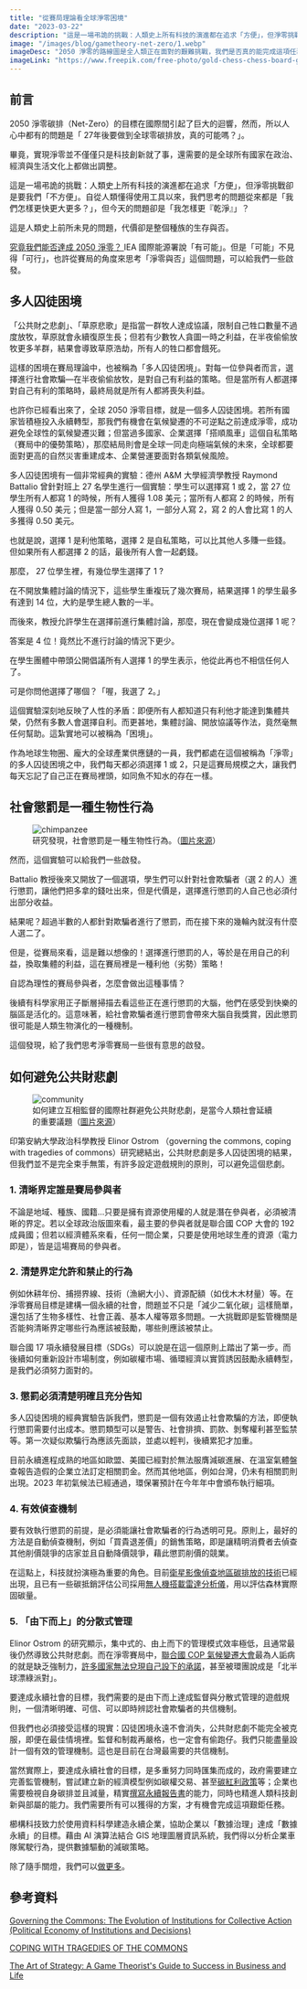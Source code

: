 ```yaml
---
title: "從賽局理論看全球淨零困境"
date: "2023-03-22"
description: "這是一場弔詭的挑戰：人類史上所有科技的演進都在追求「方便」，但淨零挑戰卻是要我們「不方便」。自從人類懂得使用工具以來，我們思考的問題從來都是「我們怎樣更快更大更多？」，但今天的問題卻是「我怎樣更『乾淨』」？這是人類史上前所未見的問題，代價卻是整個種族的生存與否。"
image: "/images/blog/gametheory-net-zero/1.webp"
imageDesc: "2050 淨零的路線圖是全人類正在面對的艱難挑戰，我們是否真的能完成這項任務？賽局理論可以提供一些分析視角。"
imageLink: "https://www.freepik.com/free-photo/gold-chess-chess-board-game-business-metaphor-leadership-concept_6170445.htm#query=chess&position=16&from_view=search&track=sph"
---
```


<h2 id="-">前言</h2>
<p>2050 淨零碳排（Net-Zero）的目標在國際間引起了巨大的迴響，然而，所以人心中都有的問題是「 27年後要做到全球零碳排放，真的可能嗎？」。</p>
<p>畢竟，實現淨零並不僅僅只是科技創新就了事，還需要的是全球所有國家在政治、經濟與生活文化上都做出調整。</p>
<p>這是一場弔詭的挑戰：人類史上所有科技的演進都在追求「方便」，但淨零挑戰卻是要我們「不方便」。自從人類懂得使用工具以來，我們思考的問題從來都是「我們怎樣更快更大更多？」，但今天的問題卻是「我怎樣更『乾淨』」？</p>
<p>這是人類史上前所未見的問題，代價卻是整個種族的生存與否。</p>
<p><a href="./2050-net-zero-roadmap">究竟我們能否達成 2050 淨零？ </a>IEA 國際能源署說「有可能」。但是「可能」不見得「可行」，也許從賽局的角度來思考「淨零與否」這個問題，可以給我們一些啟發。</p>
<h2 id="-">多人囚徒困境</h2>
<p>「公共財之悲劇」、「草原悲歌」是指當一群牧人達成協議，限制自己牲口數量不過度放牧，草原就會永續復原生長；但若有少數牧人貪圖一時之利益，在半夜偷偷放牧更多羊群，結果會導致草原浩劫，所有人的牲口都會餓死。</p>
<p>這樣的困境在賽局理論中，也被稱為「多人囚徒困境」。對每一位參與者而言，選擇進行社會欺騙—在半夜偷偷放牧，是對自己有利益的策略。但是當所有人都選擇對自己有利的策略時，最終局就是所有人都將喪失利益。</p>
<p>也許你已經看出來了，全球 2050 淨零目標，就是一個多人囚徒困境。若所有國家皆積極投入永續轉型，那我們有機會在氣候變遷的不可逆點之前達成淨零，成功避免全球性的氣候變遷災難；但當過多國家、企業選擇「搭順風車」這個自私策略（賽局中的優勢策略），那麼結局則會是全球一同走向極端氣候的未來，全球都要面對更高的自然災害重建成本、企業營運要面對各類氣候風險。</p>
<p>多人囚徒困境有一個非常經典的實驗：德州 A&amp;M 大學經濟學教授 Raymond Battalio 曾針對班上 27 名學生進行一個實驗：學生可以選擇寫 1 或 2，當 27 位學生所有人都寫 1 的時候，所有人獲得 1.08 美元；當所有人都寫 2 的時候，所有人獲得 0.50 美元；但是當一部分人寫 1，一部分人寫 2，寫 2 的人會比寫 1 的人多獲得 0.50 美元。</p>
<p>也就是說，選擇 1 是利他策略，選擇 2 是自私策略，可以比其他人多賺一些錢。但如果所有人都選擇 2 的話，最後所有人會一起虧錢。</p>
<p>那麼， 27 位學生裡，有幾位學生選擇了 1 ?</p>
<p>在不開放集體討論的情況下，這些學生重複玩了幾次賽局，結果選擇 1 的學生最多有達到 14 位，大約是學生總人數的一半。</p>
<p>而後來，教授允許學生在選擇前進行集體討論，那麼，現在會變成幾位選擇 1 呢？</p>
<p>答案是 4 位！竟然比不進行討論的情況下更少。</p>
<p>在學生團體中帶頭公開倡議所有人選擇 1 的學生表示，他從此再也不相信任何人了。</p>
<p>可是你問他選擇了哪個？「喔，我選了 2。」</p>
<p>這個實驗深刻地反映了人性的矛盾：即便所有人都知道只有利他才能達到集體共榮，仍然有多數人會選擇自利。而更甚地，集體討論、開放協議等作法，竟然毫無任何幫助。這紮實地可以被稱為「困境」。</p>
<p>作為地球生物圈、龐大的全球產業供應鏈的一員，我們都處在這個被稱為「淨零」的多人囚徒困境之中，我們每天都必須選擇 1 或 2，只是這賽局規模之大，讓我們每天忘記了自己正在賽局裡頭，如同魚不知水的存在一樣。</p>
<h2 id="-">社會懲罰是一種生物性行為</h2>
<figure>
    <img src="/images/blog/gametheory-net-zero/2.webp" alt="chimpanzee">
    <figcaption>研究發現，社會懲罰是一種生物性行為。（<a href="https://www.freepik.com/free-photo/mountain-gorillas-gorilla-beringei-beringei_15252759.htm#query=chimpanzee&position=6&from_view=search&track=sph">圖片來源</a>）</figcaption>
</figure>
<p>然而，這個實驗可以給我們一些啟發。</p>
<p>Battalio 教授後來又開放了一個選項，學生們可以針對社會欺騙者（選 2 的人）進行懲罰，讓他們把多拿的錢吐出來，但是代價是，選擇進行懲罰的人自己也必須付出部分收益。</p>
<p>結果呢？超過半數的人都針對欺騙者進行了懲罰，而在接下來的幾輪內就沒有什麼人選二了。</p>
<p>但是，從賽局來看，這是難以想像的！選擇進行懲罰的人，等於是在用自己的利益，換取集體的利益，這在賽局裡是一種利他（劣勢）策略！</p>
<p>自認為理性的賽局參與者，怎麼會做出這種事情？</p>
<p>後續有科學家用正子斷層掃描去看這些正在進行懲罰的大腦，他們在感受到快樂的腦區是活化的。這意味著，給社會欺騙者進行懲罰會帶來大腦自我獎賞，因此懲罰很可能是人類生物演化的一種機制。</p>
<p>這個發現，給了我們思考淨零賽局一些很有意思的啟發。</p>
<h2 id="-">如何避免公共財悲劇</h2>
<figure>
    <img src="/images/blog/gametheory-net-zero/3.webp" alt="community">
    <figcaption>如何建立互相監督的國際社群避免公共財悲劇，是當今人類社會延續的重要議題（<a href="">圖片來源</a>）</figcaption>
</figure>
<p>印第安納大學政治科學教授 Elinor Ostrom （governing the commons, coping with tragedies of commons）研究總結出，公共財悲劇是多人囚徒困境的結果，但我們並不是完全束手無策，有許多設定遊戲規則的原則，可以避免這個悲劇。</p>
<h3 id="1-">1. 清晰界定誰是賽局參與者</h3>
<p>不論是地域、種族、國籍...只要是擁有資源使用權的人就是潛在參與者，必須被清晰的界定。若以全球政治版圖來看，最主要的參與者就是聯合國 COP 大會的 192 成員國；但若以經濟體系來看，任何一間企業，只要是使用地球生產的資源（電力即是），皆是這場賽局的參與者。</p>
<h3 id="2-">2. 清楚界定允許和禁止的行為</h3>
<p>例如休耕年份、捕撈界線、技術（漁網大小）、資源配額（如伐木木材量）等。在淨零賽局目標是建構一個永續的社會，問題並不只是「減少二氧化碳」這樣簡單，還包括了生物多樣性、社會正義、基本人權等眾多問題。一大挑戰即是監管機關是否能夠清晰界定哪些行為應該被鼓勵，哪些則應該被禁止。</p>
<p>聯合國 17 項永續發展目標（SDGs）可以說是在這一個原則上踏出了第一步。而後續如何重新設計市場制度，例如碳權市場、循環經濟以實質誘因鼓勵永續轉型，是我們必須努力面對的。</p>
<h3 id="3-">3. 懲罰必須清楚明確且充分告知</h3>
<p>多人囚徒困境的經典實驗告訴我們，懲罰是一個有效遏止社會欺騙的方法，即便執行懲罰需要付出成本。懲罰類型可以是警告、社會排擠、罰款、剝奪權利甚至監禁等。第一次疑似欺騙行為應該先面談，並處以輕判，後續累犯才加重。</p>
<p>目前永續進程成熟的地區如歐盟、美國已經對於無法服膺減碳進展、在溫室氣體盤查報告造假的企業立法訂定相關罰金。然而其他地區，例如台灣，仍未有相關罰則出現。2023 年初氣候法已經通過，環保署預計在今年年中會頒布執行細項。</p>
<h3 id="4-">4. 有效偵查機制</h3>
<p>要有效執行懲罰的前提，是必須能讓社會欺騙者的行為透明可見。原則上，最好的方法是自動偵查機制，例如「買貴退差價」的銷售策略，即是讓精明消費者去偵查其他削價競爭的店家並且自動降價競爭，藉此懲罰削價的競業。</p>
<p>在這點上，科技就扮演極為重要的角色。目前<a href="https://www.sciencealert.com/nasa-satellite-shows-how-we-can-track-local-co2-emissions-from-space">衛星影像偵查地區碳排放的技術</a>已經出現，且已有一些碳抵銷評估公司採用<a href="https://www.sylvera.com/blog/mapping-forest-structure-across-the-landscape">無人機搭載雷達分析儀</a>，用以評估森林實際固碳量。</p>
<h3 id="5-">5. 「由下而上」的分散式管理</h3>
<p>Elinor Ostrom 的研究顯示，集中式的、由上而下的管理模式效率極低，且通常最後仍然導致公共財悲劇。而在淨零賽局中，<a href="./cop27-whats-going-on">聯合國 COP 氣候變遷大會</a>最為人詬病的就是缺乏強制力，<a href="https://esg.gvm.com.tw/article/16657">許多國家無法兌現自己設下的承諾</a>，甚至被環團說成是「北半球漂綠派對」。</p>
<p>要達成永續社會的目標，我們需要的是由下而上達成監督與分散式管理的遊戲規則，一個清晰明確、可信、可以即時辨認社會欺騙者的共信機制。</p>
<p>但我們也必須接受這樣的現實：囚徒困境永遠不會消失，公共財悲劇不能完全被克服，即便在最佳情境裡。監督和制裁再嚴格，也一定會有偷跑仔。我們只能盡量設計一個有效的管理機制。這也是目前在台灣最需要的共信機制。</p>
<p>當然實際上，要達成永續社會的目標，是多重努力同時匯集而成的，政府需要建立完善監管機制，嘗試建立新的經濟模型例如碳權交易、甚至<a href="./carbon-dividend">碳紅利政策</a>等；企業也需要檢視自身碳排並且減量，精實<a href="./esg-report-key-concepts">撰寫永續報告書</a>的能力，同時也精進人類科技創新與部屬的能力。我們需要所有可以獲得的方案，才有機會完成這項艱鉅任務。</p>
<p>櫛構科技致力於使用資料科學建造永續企業，協助企業以「數據治理」達成「數據永續」的目標。藉由 AI 演算法結合 GIS 地理圖層資訊系統，我們得以分析企業車隊駕駛行為，提供數據驅動的減碳策略。</p>
<p>除了隨手關燈，我們可以<a href="https://combogic.com/">做更多</a>。</p>
<h2 id="-">參考資料</h2>
<p><a href="https://www.amazon.com/Governing-Commons-Evolution-Institutions-Collective/dp/0521405998">Governing the Commons: The Evolution of Institutions for Collective Action (Political Economy of Institutions and Decisions)</a></p>
<p><a href="https://www.annualreviews.org/doi/10.1146/annurev.polisci.2.1.493">COPING WITH TRAGEDIES OF THE COMMONS</a></p>
<p><a href="https://www.amazon.com/Art-Strategy-Theorists-Success-Business/dp/0393337170">The Art of Strategy: A Game Theorist&#39;s Guide to Success in Business and Life</a></p>


